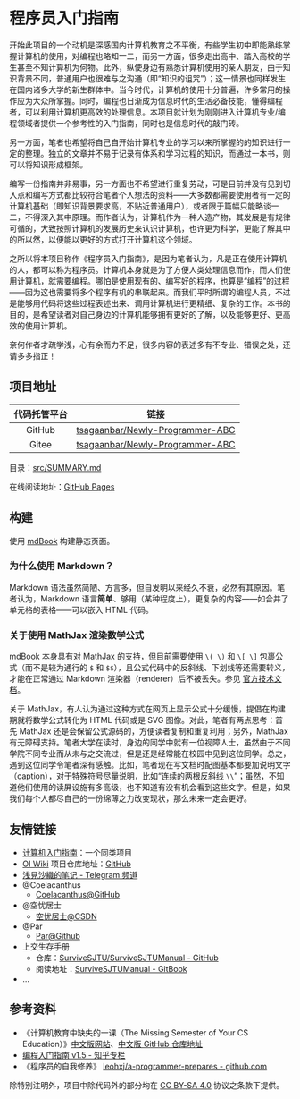 # 程序员入门指南

开始此项目的一个动机是深感国内计算机教育之不平衡，有些学生初中即能熟练掌握计算机的使用，对编程也略知一二，而另一方面，很多走出高中、踏入高校的学生甚至不知计算机为何物。此外，纵使身边有熟悉计算机使用的亲人朋友，由于知识背景不同，普通用户也很难与之沟通（即“知识的诅咒”）；这一情景也同样发生在国内诸多大学的新生群体中。当今时代，计算机的使用十分普遍，许多常用的操作应为大众所掌握。同时，编程也日渐成为信息时代的生活必备技能，懂得编程者，可以利用计算机更高效的处理信息。本项目就计划为刚刚进入计算机专业/编程领域者提供一个参考性的入门指南，同时也是信息时代的敲门砖。

另一方面，笔者也希望将自己自开始计算机专业的学习以来所掌握的的知识进行一定的整理。独立的文章并不易于记录有体系和学习过程的知识，而通过一本书，则可以将知识形成框架。

编写一份指南并非易事，另一方面也不希望进行重复劳动，可是目前并没有见到切入点和编写方式都比较符合笔者个人想法的资料——大多数都需要使用者有一定的计算机基础（即知识背景要求高，不贴近普通用户），或者限于篇幅只能略谈一二，不得深入其中原理。而作者认为，计算机作为一种人造产物，其发展是有规律可循的，大致按照计算机的发展历史来认识计算机，也许更为科学，更能了解其中的所以然，以便能以更好的方式打开计算机这个领域。

之所以将本项目称作《程序员入门指南》，是因为笔者认为，凡是正在使用计算机的人，都可以称为程序员。计算机本身就是为了方便人类处理信息而作，而人们使用计算机，就需要编程。哪怕是使用现有的、编写好的程序，也算是“编程”的过程——因为这也需要将多个程序有机的串联起来。而我们平时所谓的编程人员，不过是能够用代码将这些过程表述出来、调用计算机进行更精细、复杂的工作。本书的目的，是希望读者对自己身边的计算机能够拥有更好的了解，以及能够更好、更高效的使用计算机。

奈何作者才疏学浅，心有余而力不足，很多内容的表述多有不专业、错误之处，还请多多指正！

## 项目地址

|代码托管平台|链接|
|:---:|:---:|
|GitHub|[tsagaanbar/Newly-Programmer-ABC](https://github.com/tsagaanbar/Newly-Programmer-ABC)|
|Gitee|[tsagaanbar/Newly-Programmer-ABC](https://gitee.com/tsagaanbar/Newly-Programmer-ABC)|

目录：[src/SUMMARY.md](src/SUMMARY.md)

在线阅读地址：[GitHub Pages](https://tsagaanbar.github.io/Newly-Programmer-ABC/) 

## 构建

使用 [mdBook](https://github.com/rust-lang/mdBook) 构建静态页面。

### 为什么使用 Markdown？

Markdown 语法虽然简陋、方言多，但自发明以来经久不衰，必然有其原因。笔者认为，Markdown 语言**简单**、够用（某种程度上），更复杂的内容——如合并了单元格的表格——可以嵌入 HTML 代码。

### 关于使用 MathJax 渲染数学公式

mdBook 本身具有对 MathJax 的支持，但目前需要使用 `\( \)` 和 `\[ \]` 包裹公式（而不是较为通行的 `$` 和 `$$`），且公式代码中的反斜线、下划线等还需要转义，才能在正常通过 Markdown 渲染器（renderer）后不被丢失。参见 [官方技术文档](https://rust-lang.github.io/mdBook/format/mathjax.html)。

关于 MathJax，有人认为通过这种方式在网页上显示公式十分缓慢，提倡在构建期就将数学公式转化为 HTML 代码或是 SVG 图像。对此，笔者有两点思考：首先 MathJax 还是会保留公式源码的，方便读者复制和重复利用；另外，MathJax 有无障碍支持。笔者大学在读时，身边的同学中就有一位视障人士，虽然由于不同学院不同专业而从未与之交流过，但是还是经常能在校园中见到这位同学。总之，遇到这位同学令笔者深有感触。比如，笔者现在写文档时配图基本都要加说明文字（caption），对于特殊符号尽量说明，比如“连续的两根反斜线 `\\`”；虽然，不知道他们使用的读屏设施有多高级，也不知道有没有机会看到这些文字。但是，如果我们每个人都尽自己的一份绵薄之力改变现状，那么未来一定会更好。

## 友情链接

- [计算机入门指南](https://github.com/Computer-Literacy-Primer/Computer-Literacy-Primer)：一个同类项目
- [OI Wiki](https://oi-wiki.org) 项目仓库地址：[GitHub](https://github.com/OI-wiki/OI-wiki/)
- [浅見沙織的笔记 - Telegram 频道](https://t.me/NoteOfAsamiSaori)
- @Coelacanthus
    - [Coelacanthus@GitHub](https://github.com/CoelacanthusHex)
- @空忧居士
    - [空忧居士@CSDN](https://me.csdn.net/qq_45871272)
- @Par
    - [Par@Github](https://github.com/ouoqwq1)
- 上交生存手册
    - 仓库：[SurviveSJTU/SurviveSJTUManual - GitHub](https://github.com/SurviveSJTU/SurviveSJTUManual)
    - 阅读地址：[SurviveSJTUManual - GitBook](https://survivesjtu.gitbook.io/survivesjtumanual/)
- ...

## 参考资料

- 《计算机教育中缺失的一课（The Missing Semester of Your CS Education）》[中文版网站](https://missing-semester-cn.github.io/)、[中文版 GitHub 仓库地址](https://github.com/missing-semester-cn/missing-semester-cn.github.io)
- [编程入门指南 v1.5 - 知乎专栏](https://zhuanlan.zhihu.com/p/19959253)
- 《程序员的自我修养》 [leohxj/a-programmer-prepares - github.com](https://github.com/leohxj/a-programmer-prepares)

除特别注明外，项目中除代码外的部分均在 [CC BY-SA 4.0](https://creativecommons.org/licenses/by-sa/4.0/deed.zh) 协议之条款下提供。

